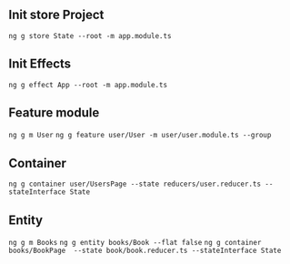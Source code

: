 ## Init store Project
`ng g store State --root -m app.module.ts`

## Init Effects
`ng g effect App --root -m app.module.ts`

## Feature module
`ng g m User`
`ng g feature user/User -m user/user.module.ts --group`

## Container
`ng g container user/UsersPage --state reducers/user.reducer.ts --stateInterface State`

## Entity
`ng g m Books`
`ng g entity books/Book --flat false`
`ng g container books/BookPage  --state book/book.reducer.ts --stateInterface State`
